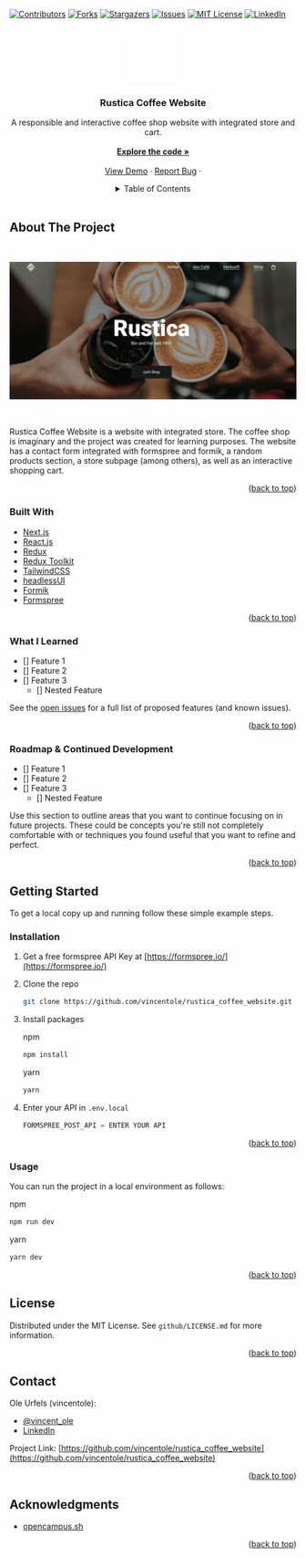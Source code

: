 <div id="top"></div>

<!-- PROJECT SHIELDS -->
<!--
*** I'm using markdown "reference style" links for readability.
*** Reference links are enclosed in brackets [ ] instead of parentheses ( ).
*** See the bottom of this document for the declaration of the reference variables
*** for contributors-url, forks-url, etc. This is an optional, concise syntax you may use.
*** https://www.markdownguide.org/basic-syntax/#reference-style-links
-->

[![Contributors][contributors-shield]][contributors-url]
[![Forks][forks-shield]][forks-url]
[![Stargazers][stars-shield]][stars-url]
[![Issues][issues-shield]][issues-url]
[![MIT License][license-shield]][license-url]
[![LinkedIn][linkedin-shield]][linkedin-url]

<!-- PROJECT LOGO -->
<br />
<div align="center">
  <a href="https://github.com/vincentole/rustica_coffee_website">
    <img src="github/Logo.png" alt="Logo" width="80" height="80">
  </a>

<h3 align="center">Rustica Coffee Website</h3>

  <p align="center">
    A responsible and interactive coffee shop website with integrated store and cart.
    <br />
    <br />
    <a href="https://github.com/vincentole/rustica_coffee_website"><strong>Explore the code »</strong></a>
    <br />
    <br />
    <a href="https://rustica-coffee-website.vercel.app/">View Demo</a>
    ·
    <a href="https://github.com/vincentole/rustica_coffee_website/issues">Report Bug</a>
    ·
  </p>
</div>

<!-- TABLE OF CONTENTS -->
<details align="center">
  <summary>Table of Contents</summary>
  <br/>
  <ol>
    <li>
      <a href="#about-the-project">About The Project</a>
      <ul>
        <li><a href="#built-with">Built With</a></li>
        <li><a href="#what-i-learned">What I Learned</a></li>
        <li><a href="#what-i-learned">Roadmap & Continued Development</a></li>
      </ul>
    </li>
    <li>
      <a href="#getting-started">Getting Started</a>
      <ul>
        <li><a href="#installation">Installation</a></li>
        <li><a href="#usage">Usage</a></li>
      </ul>
    </li>
    <li><a href="#license">License</a></li>
    <li><a href="#contact">Contact</a></li>
    <li><a href="#acknowledgments">Acknowledgments</a></li>
  </ol>
</details>
<br />

<!-- ABOUT THE PROJECT -->

## About The Project

<br />

[![Rustica Coffee Website Screen Shot][product-screenshot]](https://rustica-coffee-website.vercel.app/)

<br />

Rustica Coffee Website is a website with integrated store. The coffee shop is imaginary and the project was created for learning purposes. The website has a contact form integrated with formspree and formik, a random products section, a store subpage (among others), as well as an interactive shopping cart.

<p align="right">(<a href="#top">back to top</a>)</p>

### Built With

-   [Next.js](https://nextjs.org/)
-   [React.js](https://reactjs.org/)
-   [Redux](https://redux.js.org/)
-   [Redux Toolkit](https://redux-toolkit.js.org/)
-   [TailwindCSS](https://tailwindcss.com/)
-   [headlessUI](https://headlessui.dev/)
-   [Formik](https://formik.org/)
-   [Formspree](https://formspree.io/)

<p align="right">(<a href="#top">back to top</a>)</p>

<!-- What I learned -->

### What I Learned

-   [] Feature 1
-   [] Feature 2
-   [] Feature 3
    -   [] Nested Feature

See the [open issues](https://github.com/vincentole/rustica_coffee_website/issues) for a full list of proposed features (and known issues).

<p align="right">(<a href="#top">back to top</a>)</p>

<!-- Roadmap & Continued Development -->

### Roadmap & Continued Development

-   [] Feature 1
-   [] Feature 2
-   [] Feature 3
    -   [] Nested Feature

Use this section to outline areas that you want to continue focusing on in future projects. These could be concepts you're still not completely comfortable with or techniques you found useful that you want to refine and perfect.

<p align="right">(<a href="#top">back to top</a>)</p>

<!-- GETTING STARTED -->

## Getting Started

To get a local copy up and running follow these simple example steps.

### Installation

1. Get a free formspree API Key at [https://formspree.io/](https://formspree.io/)
   <br/>
2. Clone the repo
   <br/>

    ```sh
    git clone https://github.com/vincentole/rustica_coffee_website.git
    ```

3. Install packages
   <br/>

    npm

    ```sh
    npm install
    ```

    yarn

    ```sh
    yarn
    ```

4. Enter your API in `.env.local`
   <br/>

    ```js
    FORMSPREE_POST_API = ENTER YOUR API
    ```

<p align="right">(<a href="#top">back to top</a>)</p>

<!-- USAGE EXAMPLES -->

### Usage

You can run the project in a local environment as follows:

npm

```sh
npm run dev
```

yarn

```sh
yarn dev
```

<p align="right">(<a href="#top">back to top</a>)</p>

<!-- LICENSE -->

## License

Distributed under the MIT License. See `github/LICENSE.md` for more information.

<p align="right">(<a href="#top">back to top</a>)</p>

<!-- CONTACT -->

## Contact

Ole Urfels (vincentole):

-   [@vincent_ole](https://twitter.com/@vincent_ole)
-   [LinkedIn](https://www.linkedin.com/in/ole-urfels/)

Project Link: [https://github.com/vincentole/rustica_coffee_website](https://github.com/vincentole/rustica_coffee_website)

<p align="right">(<a href="#top">back to top</a>)</p>

<!-- ACKNOWLEDGMENTS -->

## Acknowledgments

-   [opencampus.sh](https://www.opencampus.sh/)

<p align="right">(<a href="#top">back to top</a>)</p>

<!-- MARKDOWN LINKS & IMAGES -->
<!-- https://www.markdownguide.org/basic-syntax/#reference-style-links -->

[contributors-shield]: https://img.shields.io/github/contributors/vincentole/rustica_coffee_website.svg?style=for-the-badge
[contributors-url]: https://github.com/vincentole/rustica_coffee_website/graphs/contributors
[forks-shield]: https://img.shields.io/github/forks/vincentole/rustica_coffee_website.svg?style=for-the-badge
[forks-url]: https://github.com/vincentole/rustica_coffee_website/network/members
[stars-shield]: https://img.shields.io/github/stars/vincentole/rustica_coffee_website.svg?style=for-the-badge
[stars-url]: https://github.com/vincentole/rustica_coffee_website/stargazers
[issues-shield]: https://img.shields.io/github/issues/vincentole/rustica_coffee_website.svg?style=for-the-badge
[issues-url]: https://github.com/vincentole/rustica_coffee_website/issues
[license-shield]: https://img.shields.io/github/license/vincentole/rustica_coffee_website.svg?style=for-the-badge
[license-url]: https://github.com/vincentole/rustica_coffee_website/blob/master/LICENSE.txt
[linkedin-shield]: https://img.shields.io/badge/-LinkedIn-black.svg?style=for-the-badge&logo=linkedin&colorB=555
[linkedin-url]: https://linkedin.com/in/ole-urfels
[product-screenshot]: github/preview.png
